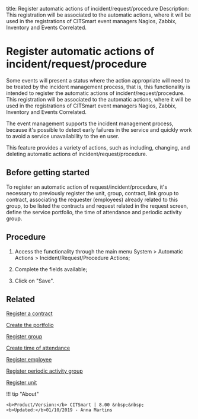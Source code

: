 title: Register automatic actions of incident/request/procedure
Description: This registration will be associated to the automatic actions, where it will be used in the registrations of CITSmart event managers Nagios, Zabbix, Inventory and Events Correlated.
# Register automatic actions of incident/request/procedure

Some events will present a status where the action appropriate will need to be
treated by the incident management process, that is, this functionality is
intended to register the automatic actions of incident/request/procedure. This
registration will be associated to the automatic actions, where it will be used
in the registrations of CITSmart event managers Nagios, Zabbix, Inventory and
Events Correlated.

The event management supports the incident management process, because it's
possible to detect early failures in the service and quickly work to avoid a
service unavailability to the en user.

This feature provides a variety of actions, such as including, changing, and
deleting automatic actions of incident/request/procedure.

Before getting started
--------------------------

To register an automatic action of request/incident/procedure, it's necessary to
previously register the unit, group, contract, link group to contract,
associating the requester (employees) already related to this group, to be
listed the contracts and request related in the request screen, define the
service portfolio, the time of attendance and periodic activity group.

Procedure
-------------

1.  Access the functionality through the main menu System \> Automatic Actions
    \> Incident/Request/Procedure Actions;

2.  Complete the fields available;

3.  Click on "Save".

Related
-------

[Register a contract](/en-us/citsmart-platform-8/additional-features/contract-management/use/register-contract.html)

[Create the portfolio](/en-us/citsmart-platform-8/processes/portfolio-and-catalog/use/create-the-portfolio.html)

[Register group](/en-us/citsmart-platform-8/initial-settings/access-settings/user/register-groups.html)

[Create time of attendance](/en-us/citsmart-platform-8/processes/service-level/configuration/create-time-attendance.html)

[Register employee](/en-us/citsmart-platform-8/initial-settings/access-settings/user/register-employee.html)

[Register periodic activity group](/en-us/citsmart-platform-8/additional-features/automation-of-operation/configuration/periodic-activity-group.html)

[Register unit](/en-us/citsmart-platform-8/platform-administration/region-and-language/register-unit.html)


!!! tip "About"

    <b>Product/Version:</b> CITSmart | 8.00 &nbsp;&nbsp;
    <b>Updated:</b>01/10/2019 - Anna Martins
